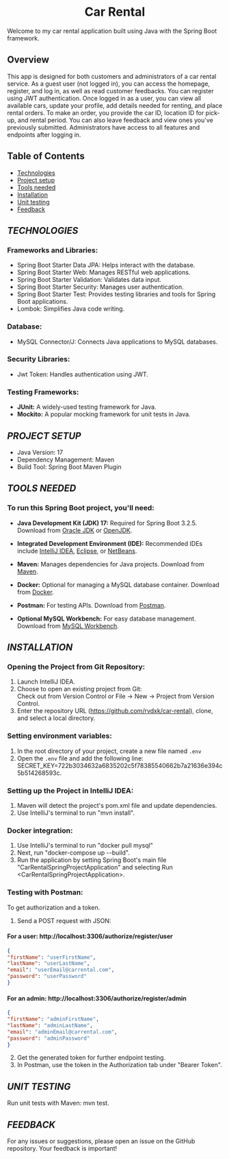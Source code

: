 <div align="center">

# Car Rental

</div>
Welcome to my car rental application built using Java with the Spring Boot framework.

## Overview
This app is designed for both customers and administrators of a car rental service.
As a guest user (not logged in), you can access the homepage, register, 
and log in, as well as read customer feedbacks.
You can register using JWT authentication. Once logged in as a user, 
you can view all available cars, update your profile,
add details needed for renting, and place rental orders.
To make an order, you provide the car ID, location ID for pick-up, and rental period.
You can also leave feedback and view ones you've previously submitted.
Administrators have access to all features and endpoints after logging in.

## Table of Contents
- [Technologies](#technologies)
- [Project setup](#project-setup)
- [Tools needed](#tools-needed)
- [Installation](#installation)
- [Unit testing](#unit-testing)
- [Feedback](#feedback)

## *TECHNOLOGIES*

### Frameworks and Libraries:
- Spring Boot Starter Data JPA: Helps interact with the database.
- Spring Boot Starter Web: Manages RESTful web applications. 
- Spring Boot Starter Validation: Validates data input.
- Spring Boot Starter Security: Manages user authentication.
- Spring Boot Starter Test: Provides testing libraries and tools for Spring Boot applications.
- Lombok: Simplifies Java code writing.

### Database:
- MySQL Connector/J: Connects Java applications to MySQL databases.

### Security Libraries:
- Jwt Token: Handles authentication using JWT.

### Testing Frameworks:
- **JUnit:** A widely-used testing framework for Java.
- **Mockito:** A popular mocking framework for unit tests in Java.

## *PROJECT SETUP*

- Java Version: 17
- Dependency Management: Maven
- Build Tool: Spring Boot Maven Plugin

## *TOOLS NEEDED*
### To run this Spring Boot project, you'll need:

- **Java Development Kit (JDK) 17:** Required for Spring Boot 3.2.5. Download from [Oracle JDK](https://www.oracle.com/java/technologies/javase-jdk17-downloads.html) or [OpenJDK](https://openjdk.java.net/).

- **Integrated Development Environment (IDE):** Recommended IDEs include [IntelliJ IDEA](https://www.jetbrains.com/idea/download/), [Eclipse](https://www.eclipse.org/downloads/), or [NetBeans](https://netbeans.apache.org/download/index.html).

- **Maven:** Manages dependencies for Java projects. Download from [Maven](https://maven.apache.org/download.cgi).

- **Docker:** Optional for managing a MySQL database container. Download from [Docker](https://www.docker.com/products/docker-desktop).

- **Postman:** For testing APIs. Download from [Postman](https://www.postman.com/downloads/).

- **Optional MySQL Workbench:** For easy database management. Download from [MySQL Workbench](https://dev.mysql.com/downloads/workbench/).

## *INSTALLATION*
### Opening the Project from Git Repository:

1. Launch IntelliJ IDEA.
2. Choose to open an existing project from Git:  
Check out from Version Control or File -> New -> Project from Version Control.
3. Enter the repository URL (https://github.com/rvdxk/car-rental), clone, and select a local directory.  

### Setting environment variables:
1. In the root directory of your project, create a new file named `.env`
2. Open the `.env` file and add the following line: SECRET_KEY=722b3034632a6835202c5f78385540662b7a21636e394c5b514268593c.

### Setting up the Project in IntelliJ IDEA:

1. Maven will detect the project's pom.xml file and update dependencies.
2. Use IntelliJ's terminal to run "mvn install".

### Docker integration:
1. Use IntelliJ's terminal to run "docker pull mysql" 
2. Next, run "docker-compose up --build".
3. Run the application by setting Spring Boot's main file "CarRentalSpringProjectApplication" and selecting Run &lt;CarRentalSpringProjectApplication&gt;.

### Testing with Postman:

To get authorization and a token.

1. Send a POST request with JSON:

#### For a user: http://localhost:3306/authorize/register/user

```json
{
"firstName": "userFirstName",
"lastName": "userLastName",
"email": "userEmail@carrental.com",
"password": "userPassword"
}
```

#### For an admin: http://localhost:3306/authorize/register/admin

```json
{
"firstName": "adminFirstName",
"lastName": "adminLastName",
"email": "adminEmail@carrental.com",
"password": "adminPassword"
}
````
2. Get the generated token for further endpoint testing. 
3. In Postman, use the token in the Authorization tab under "Bearer Token".
## *UNIT TESTING*
Run unit tests with Maven: mvn test.
## *FEEDBACK*
For any issues or suggestions, please open an issue on the GitHub repository. Your feedback is important!

